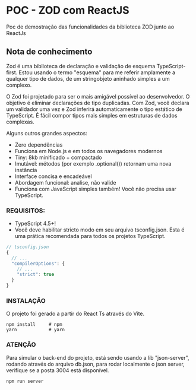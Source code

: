 

# POC - ZOD com ReactJS
Poc de demostração das funcionalidades da biblioteca ZOD junto ao ReactJs


## Nota de conhecimento

Zod é uma biblioteca de declaração e validação de esquema TypeScript-first. Estou usando o termo "esquema" para me referir amplamente a qualquer tipo de dados, de um stringobjeto aninhado simples a um complexo.

O Zod foi projetado para ser o mais amigável possível ao desenvolvedor. O objetivo é eliminar declarações de tipo duplicadas. Com Zod, você declara um validador uma vez e Zod inferirá automaticamente o tipo estático de TypeScript. É fácil compor tipos mais simples em estruturas de dados complexas.

Alguns outros grandes aspectos:

- Zero dependências
- Funciona em Node.js e em todos os navegadores modernos
- Tiny: 8kb minificado + compactado
- Imutável: métodos (por exemplo .optional()) retornam uma nova instância
- Interface concisa e encadeável
- Abordagem funcional: analise, não valide
- Funciona com JavaScript simples também! Você não precisa usar TypeScript.

### REQUISITOS: 

- TypeScript 4.5+!
- Você deve habilitar stricto modo em seu arquivo tsconfig.json. Esta é uma prática recomendada para todos os projetos TypeScript.


```typescript
// tsconfig.json
{
  // ...
  "compilerOptions": {
    // ...
    "strict": true
  }
}
```

### INSTALAÇÃO

O projeto foi gerado a partir do React Ts através do Vite.

```
npm install     # npm
yarn            # yarn
```


### ATENÇÃO

Para simular o back-end do projeto, está sendo usando a lib "json-server", rodando através do arquivo db.json, para rodar localmente o json server, verifique se a posta 3004 está disponível.

```
npm run server
```